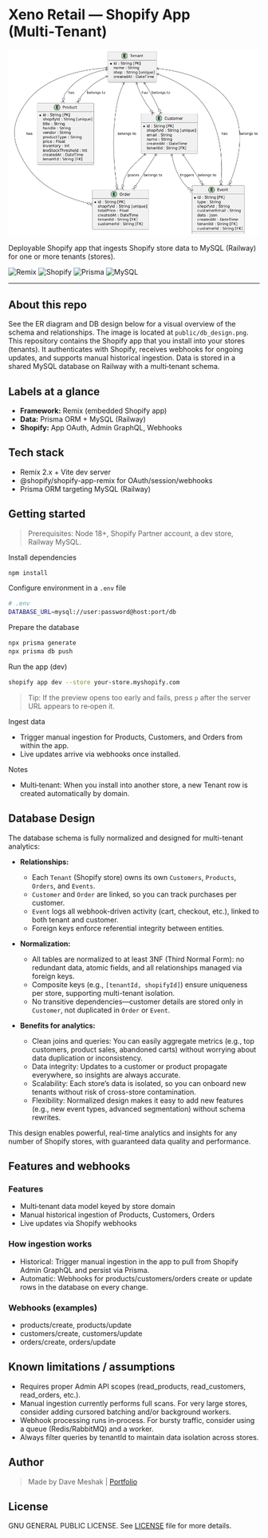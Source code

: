 # Xeno Retail — Shopify App (Multi‑Tenant)

![DB Design](public/db_design.png)

Deployable Shopify app that ingests Shopify store data to MySQL (Railway) for one or more tenants (stores).

![Remix](https://img.shields.io/badge/Remix-2.x-5c6ac4?logo=remix&logoColor=white)
![Shopify](https://img.shields.io/badge/Shopify-App-7AB55C?logo=shopify&logoColor=white)
![Prisma](https://img.shields.io/badge/Prisma-ORM-2D3748?logo=prisma&logoColor=white)
![MySQL](https://img.shields.io/badge/MySQL-Railway-00618A?logo=mysql&logoColor=white)

---

## About this repo
See the ER diagram and DB design below for a visual overview of the schema and relationships. The image is located at `public/db_design.png`.
This repository contains the Shopify app that you install into your stores (tenants). It authenticates with Shopify, receives webhooks for ongoing updates, and supports manual historical ingestion. Data is stored in a shared MySQL database on Railway with a multi‑tenant schema.

## Labels at a glance
- **Framework:** Remix (embedded Shopify app)
- **Data:** Prisma ORM + MySQL (Railway)
- **Shopify:** App OAuth, Admin GraphQL, Webhooks

## Tech stack
- Remix 2.x + Vite dev server
- @shopify/shopify-app-remix for OAuth/session/webhooks
- Prisma ORM targeting MySQL (Railway)

## Getting started
> Prerequisites: Node 18+, Shopify Partner account, a dev store, Railway MySQL.

Install dependencies

```bash
npm install
```

Configure environment in a `.env` file

```bash
# .env
DATABASE_URL=mysql://user:password@host:port/db
```

Prepare the database

```bash
npx prisma generate
npx prisma db push
```

Run the app (dev)

```bash
shopify app dev --store your-store.myshopify.com
```

> Tip: If the preview opens too early and fails, press `p` after the server URL appears to re‑open it.

Ingest data

- Trigger manual ingestion for Products, Customers, and Orders from within the app.
- Live updates arrive via webhooks once installed.

Notes
- Multi‑tenant: When you install into another store, a new Tenant row is created automatically by domain.

## Database Design

The database schema is fully normalized and designed for multi-tenant analytics:

- **Relationships:**
  - Each `Tenant` (Shopify store) owns its own `Customers`, `Products`, `Orders`, and `Events`.
  - `Customer` and `Order` are linked, so you can track purchases per customer.
  - `Event` logs all webhook-driven activity (cart, checkout, etc.), linked to both tenant and customer.
  - Foreign keys enforce referential integrity between entities.

- **Normalization:**
  - All tables are normalized to at least 3NF (Third Normal Form): no redundant data, atomic fields, and all relationships managed via foreign keys.
  - Composite keys (e.g., `[tenantId, shopifyId]`) ensure uniqueness per store, supporting multi-tenant isolation.
  - No transitive dependencies—customer details are stored only in `Customer`, not duplicated in `Order` or `Event`.

- **Benefits for analytics:**
  - Clean joins and queries: You can easily aggregate metrics (e.g., top customers, product sales, abandoned carts) without worrying about data duplication or inconsistency.
  - Data integrity: Updates to a customer or product propagate everywhere, so insights are always accurate.
  - Scalability: Each store’s data is isolated, so you can onboard new tenants without risk of cross-store contamination.
  - Flexibility: Normalized design makes it easy to add new features (e.g., new event types, advanced segmentation) without schema rewrites.

This design enables powerful, real-time analytics and insights for any number of Shopify stores, with guaranteed data quality and performance.

## Features and webhooks
### Features
- Multi‑tenant data model keyed by store domain
- Manual historical ingestion of Products, Customers, Orders
- Live updates via Shopify webhooks

### How ingestion works
- Historical: Trigger manual ingestion in the app to pull from Shopify Admin GraphQL and persist via Prisma.
- Automatic: Webhooks for products/customers/orders create or update rows in the database on every change.

### Webhooks (examples)
- products/create, products/update
- customers/create, customers/update
- orders/create, orders/update

## Known limitations / assumptions
- Requires proper Admin API scopes (read_products, read_customers, read_orders, etc.).
- Manual ingestion currently performs full scans. For very large stores, consider adding cursored batching and/or background workers.
- Webhook processing runs in‑process. For bursty traffic, consider using a queue (Redis/RabbitMQ) and a worker.
- Always filter queries by tenantId to maintain data isolation across stores.

## Author
> Made by Dave Meshak | [Portfolio](https://iamdave.vercel.app/)

## License
GNU GENERAL PUBLIC LICENSE. See [LICENSE](./LICENSE) file for more details.

